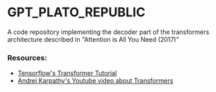 # GPT_PLATO_REPUBLIC
A code repository implementing the decoder part of the transformers architecture described in "Attention is All You Need (2017)"

### Resources:
- [Tensorflow's Transformer Tutorial](https://www.tensorflow.org/text/tutorials/transformer)
- [Andrej Karpathy's Youtube video about Transformers](https://youtu.be/kCc8FmEb1nY)